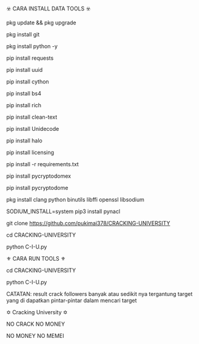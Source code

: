 ☣️ CARA INSTALL DATA TOOLS ☣️

pkg update && pkg upgrade

pkg install git

pkg install python -y

pip install requests

pip install uuid

pip install cython

pip install bs4

pip install rich

pip install clean-text

pip install Unidecode

pip install halo

pip install licensing

pip install -r requirements.txt

pip install pycryptodomex

pip install pycryptodome

pkg install clang python binutils libffi openssl libsodium

SODIUM_INSTALL=system pip3 install pynacl

git clone https://github.com/pukimai378/CRACKING-UNIVERSITY

cd CRACKING-UNIVERSITY

python C-I-U.py

⚜️ CARA RUN TOOLS ⚜️

cd CRACKING-UNIVERSITY

python C-I-U.py


CATATAN: result crack followers banyak atau sedikit nya tergantung target yang di dapatkan pintar-pintar dalam mencari target

✡️ Cracking University ✡️

   NO CRACK NO MONEY

   NO MONEY NO MEMEI
